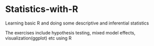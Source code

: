 # Statistics-with-R
Learning basic R and doing some descriptive and inferential statistics 

The exercises include hypothesis testing, mixed model effects, visualization(ggplot) etc using R
